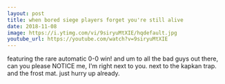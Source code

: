 ```yaml
---
layout: post
title: when bored siege players forget you're still alive
date: 2018-11-08
image: https://i.ytimg.com/vi/9siryuMtXIE/hqdefault.jpg
youtube_url: https://youtube.com/watch?v=9siryuMtXIE
---
```


featuring the rare automatic 0-0 win! and um to all the bad guys out there, can you please NOTICE me, I'm right next to you. next to the kapkan trap. and the frost mat. just hurry up already.